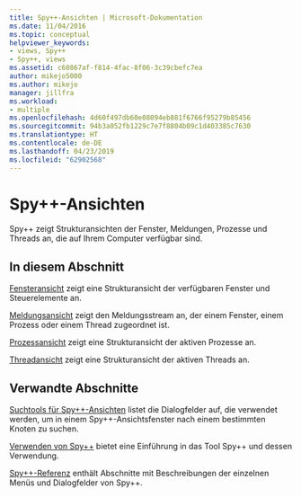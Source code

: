 ```yaml
---
title: Spy++-Ansichten | Microsoft-Dokumentation
ms.date: 11/04/2016
ms.topic: conceptual
helpviewer_keywords:
- views, Spy++
- Spy++, views
ms.assetid: c60867af-f814-4fac-8f06-3c39cbefc7ea
author: mikejo5000
ms.author: mikejo
manager: jillfra
ms.workload:
- multiple
ms.openlocfilehash: 4d60f497db60e08094eb881f6766f95279b85456
ms.sourcegitcommit: 94b3a052fb1229c7e7f8804b09c1d403385c7630
ms.translationtype: HT
ms.contentlocale: de-DE
ms.lasthandoff: 04/23/2019
ms.locfileid: "62902568"
---
```

# <a name="spy-views"></a>Spy++-Ansichten
Spy++ zeigt Strukturansichten der Fenster, Meldungen, Prozesse und Threads an, die auf Ihrem Computer verfügbar sind.

## <a name="in-this-section"></a>In diesem Abschnitt
 [Fensteransicht](../debugger/windows-view.md) zeigt eine Strukturansicht der verfügbaren Fenster und Steuerelemente an.

 [Meldungsansicht](../debugger/messages-view.md) zeigt den Meldungsstream an, der einem Fenster, einem Prozess oder einem Thread zugeordnet ist.

 [Prozessansicht](../debugger/processes-view.md) zeigt eine Strukturansicht der aktiven Prozesse an.

 [Threadansicht](../debugger/threads-view.md) zeigt eine Strukturansicht der aktiven Threads an.

## <a name="related-sections"></a>Verwandte Abschnitte
 [Suchtools für Spy++-Ansichten](../debugger/search-tools-for-spy-increment-views.md) listet die Dialogfelder auf, die verwendet werden, um in einem Spy++-Ansichtsfenster nach einem bestimmten Knoten zu suchen.

 [Verwenden von Spy++](../debugger/using-spy-increment.md) bietet eine Einführung in das Tool Spy++ und dessen Verwendung.

 [Spy++-Referenz](../debugger/spy-increment-reference.md) enthält Abschnitte mit Beschreibungen der einzelnen Menüs und Dialogfelder von Spy++.